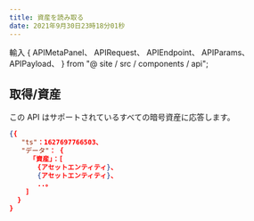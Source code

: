 ```yaml
---
title: 資産を読み取る
date: 2021年9月30日23時18分01秒
---
```


輸入 { APIMetaPanel、 APIRequest、 APIEndpoint、 APIParams、 APIPayload、 } from "@ site / src / components / api";

## 取得/資産

この API はサポートされているすべての暗号資産に応答します。

<APIEndpoint base="https://api.4swap.org/api" url="/assets" />

<APIMetaPanel />

<APIRequest title="サポートされている資産を読み取る" method="GET" isPublic base="https://api.4swap.org/api" url='/assets' />

```json title="Response"
{{
   "ts"：1627697766503、
   "データ"： {
     「資産」：[
       {アセットエンティティ}、
       {アセットエンティティ}、
       ..。
    ]
  }
}
```